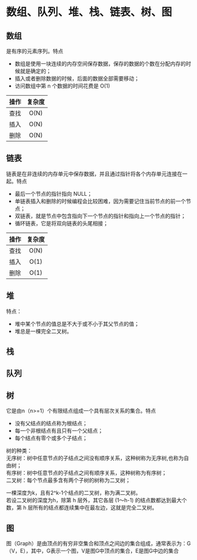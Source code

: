 # 数组、队列、堆、栈、链表、树、图

## 数组
是有序的元素序列。特点
* 数组是使用一块连续的内存空间保存数据，保存的数据的个数在分配内存的时候就是确定的；
* 插入或者删除数据的时候，后面的数据全部需要移动；
* 访问数组中第 n 个数据的时间花费是 O(1)

| 操作 | 复杂度 |
| :----: | :----: |
| 查找 | O(N) |
| 插入 | O(N) |
| 删除 | O(N) |

## 链表
链表是在非连续的内存单元中保存数据，并且通过指针将各个内存单元连接在一起。特点
* 最后一个节点的指针指向 NULL；
* 单链表插入和删除的时候编程会比较困难，因为需要记住当前节点的前一个节点；
* 双链表，就是节点中包含指向下一个节点的指针和指向上一个节点的指针；
* 循环链表，它是将双向链表的头尾相接；

| 操作 | 复杂度 |
| :----: | :----: |
| 查找 | O(N) |
| 插入 | O(1) |
| 删除 | O(1) |

## 堆
特点：
* 堆中某个节点的值总是不大于或不小于其父节点的值；
* 堆总是一棵完全二叉树。

## 栈

## 队列

## 树
它是由n（n>=1）个有限结点组成一个具有层次关系的集合。特点
* 没有父结点的结点称为根结点；
* 每一个非根结点有且只有一个父结点；
* 每个结点有零个或多个子结点；  

树的种类：  
无序树：树中任意节点的子结点之间没有顺序关系，这种树称为无序树,也称为自由树；  
有序树：树中任意节点的子结点之间有顺序关系，这种树称为有序树；  
二叉树：每个节点最多含有两个子树的树称为二叉树；  

一棵深度为k，且有2^k-1个结点的二叉树，称为满二叉树。  
若设二叉树的深度为h，除第 h 层外，其它各层 (1～h-1) 的结点数都达到最大个数，第 h 层所有的结点都连续集中在最左边，这就是完全二叉树。  

## 图
图（Graph）是由顶点的有穷非空集合和顶点之间边的集合组成，通常表示为：G（V，E），其中，G表示一个图，V是图G中顶点的集合，E是图G中边的集合